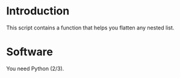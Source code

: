 # Introduction
This script contains a function that helps you flatten any nested list.

# Software
You need Python (2/3).
